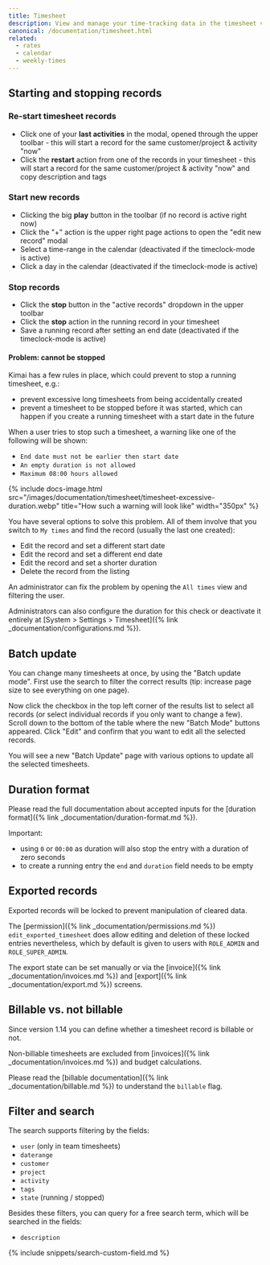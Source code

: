 ```yaml
---
title: Timesheet
description: View and manage your time-tracking data in the timesheet view
canonical: /documentation/timesheet.html
related:
  - rates
  - calendar
  - weekly-times
---
```


## Starting and stopping records

### Re-start timesheet records
- Click one of your **last activities** in the modal, opened through the upper toolbar - this will start a record for the same customer/project & activity "now"
- Click the **restart** action from one of the records in your timesheet - this will start a record for the same customer/project & activity "now" and copy description and tags

### Start new records
- Clicking the big **play** button in the toolbar (if no record is active right now)
- Click the "+" action is the upper right page actions to open the "edit new record" modal
- Select a time-range in the calendar (deactivated if the timeclock-mode is active)
- Click a day in the calendar (deactivated if the timeclock-mode is active)

### Stop records
- Click the **stop** button in the "active records" dropdown in the upper toolbar
- Click the **stop** action in the running record in your timesheet
- Save a running record after setting an end date (deactivated if the timeclock-mode is active)

#### Problem: cannot be stopped

Kimai has a few rules in place, which could prevent to stop a running timesheet, e.g.:

- prevent excessive long timesheets from being accidentally created
- prevent a timesheet to be stopped before it was started, which can happen if you create a running timesheet with a start date in the future

When a user tries to stop such a timesheet, a warning like one of the following will be shown:

- `End date must not be earlier then start date`
- `An empty duration is not allowed`
- `Maximum 08:00 hours allowed`

{% include docs-image.html src="/images/documentation/timesheet/timesheet-excessive-duration.webp" title="How such a warning will look like" width="350px" %}

You have several options to solve this problem. 
All of them involve that you switch to `My times` and find the record (usually the last one created):

- Edit the record and set a different start date
- Edit the record and set a different end date
- Edit the record and set a shorter duration
- Delete the record from the listing

An administrator can fix the problem by opening the `All times` view and filtering the user.

Administrators can also configure the duration for this check or deactivate it entirely at [System > Settings > Timesheet]({% link _documentation/configurations.md %}).

## Batch update

You can change many timesheets at once, by using the "Batch update mode". 
First use the search to filter the correct results (tip: increase page size to see everything on one page).

Now click the checkbox in the top left corner of the results list to select all records (or select individual records if you only want to change a few).
Scroll down to the bottom of the table where the new "Batch Mode" buttons appeared. 
Click "Edit" and confirm that you want to edit all the selected records.

You will see a new "Batch Update" page with various options to update all the selected timesheets.

## Duration format

Please read the full documentation about accepted inputs for the [duration format]({% link _documentation/duration-format.md %}).

Important:
- using `0` or `00:00` as duration will also stop the entry with a duration of zero seconds
- to create a running entry the `end` and `duration` field needs to be empty

## Exported records

Exported records will be locked to prevent manipulation of cleared data.

The [permission]({% link _documentation/permissions.md %}) `edit_exported_timesheet` does allow editing and deletion of these
locked entries nevertheless, which by default is given to users with `ROLE_ADMIN` and `ROLE_SUPER_ADMIN`.

The export state can be set manually or via the [invoice]({% link _documentation/invoices.md %}) and [export]({% link _documentation/export.md %}) screens.

## Billable vs. not billable

Since version 1.14 you can define whether a timesheet record is billable or not.

Non-billable timesheets are excluded from [invoices]({% link _documentation/invoices.md %}) and budget calculations.

Please read the [billable documentation]({% link _documentation/billable.md %}) to understand the `billable` flag.

## Filter and search

The search supports filtering by the fields:
- `user` (only in team timesheets)
- `daterange`
- `customer`
- `project`
- `activity`
- `tags`
- `state` (running / stopped)

Besides these filters, you can query for a free search term, which will be searched in the fields:
- `description`

{% include snippets/search-custom-field.md %}
